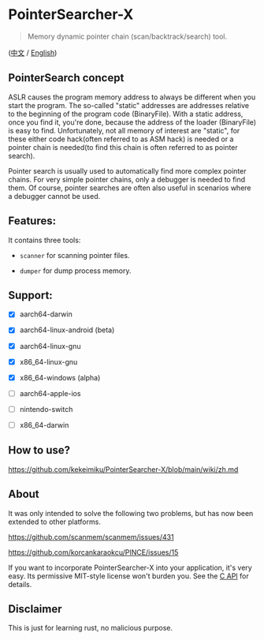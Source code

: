 # PointerSearcher-X

> Memory dynamic pointer chain (scan/backtrack/search) tool.

([中文](./readme-zh-hans.md) / [English](./readme.md))

## PointerSearch concept

ASLR causes the program memory address to always be different when you start the program. The so-called "static" addresses are addresses relative to the beginning of the program code (BinaryFile). With a static address, once you find it, you're done, because the address of the loader (BinaryFile) is easy to find. Unfortunately, not all memory of interest are "static", for these either code hack(often referred to as ASM hack) is needed or a pointer chain is needed(to find this chain is often referred to as pointer search).

Pointer search is usually used to automatically find more complex pointer chains. For very simple pointer chains, only a debugger is needed to find them. Of course, pointer searches are often also useful in scenarios where a debugger cannot be used.

## Features:

It contains three tools: 

- `scanner` for scanning pointer files.

- `dumper` for dump process memory. 

## Support:

- [x] aarch64-darwin

- [x] aarch64-linux-android (beta)

- [x] aarch64-linux-gnu

- [x] x86_64-linux-gnu

- [x] x86_64-windows (alpha)

- [ ] aarch64-apple-ios

- [ ] nintendo-switch

- [ ] x86_64-darwin

## How to use?

https://github.com/kekeimiku/PointerSearcher-X/blob/main/wiki/zh.md

## About

It was only intended to solve the following two problems, but has now been extended to other platforms.

https://github.com/scanmem/scanmem/issues/431

https://github.com/korcankaraokcu/PINCE/issues/15

If you want to incorporate PointerSearcher-X into your application, it's very easy. Its permissive MIT-style license won't burden you. See the [C API](https://github.com/kekeimiku/PointerSearcher-X/blob/main/ffi/ptrsx.h) for details.

## Disclaimer

This is just for learning rust, no malicious purpose.